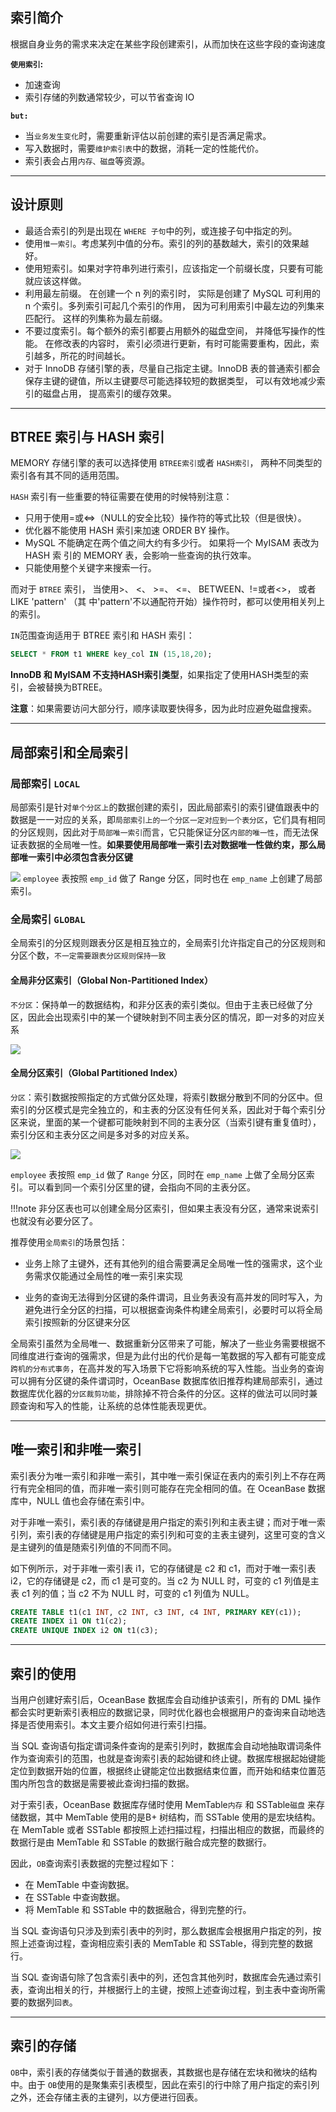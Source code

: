 ## 索引简介

根据自身业务的需求来决定在某些字段创建索引，从而加快在这些字段的查询速度

**`使用索引`:**

- 加速查询
- 索引存储的列数通常较少，可以节省查询 IO

**`but:`**

- 当`业务发生变化`时，需要重新评估以前创建的索引是否满足需求。
- 写入数据时，需要`维护索引表`中的数据，消耗一定的性能代价。
- 索引表会占用`内存、磁盘`等资源。

---

## 设计原则

- 最适合索引的列是出现在 `WHERE 子句`中的列，或连接子句中指定的列。
- 使用`惟一索引`。考虑某列中值的分布。索引的列的基数越大，索引的效果越好。
- 使用短索引。如果对字符串列进行索引，应该指定一个前缀长度，只要有可能就应该这样做。
- 利用最左前缀。 在创建一个 n 列的索引时， 实际是创建了 MySQL 可利用的 n 个索引。多列索引可起几个索引的作用， 因为可利用索引中最左边的列集来匹配行。 这样的列集称为最左前缀。
- 不要过度索引。每个额外的索引都要占用额外的磁盘空间， 并降低写操作的性能。 在修改表的内容时， 索引必须进行更新，有时可能需要重构，因此，索引越多，所花的时间越长。
- 对于 InnoDB 存储引擎的表，尽量自己指定主键。InnoDB 表的普通索引都会保存主键的键值，所以主键要尽可能选择较短的数据类型， 可以有效地减少索引的磁盘占用， 提高索引的缓存效果。

---

## BTREE 索引与 HASH 索引

MEMORY 存储引擎的表可以选择使用 `BTREE索引`或者 `HASH索引`， 两种不同类型的索引各有其不同的适用范围。

`HASH` 索引有一些重要的特征需要在使用的时候特别注意：

- 只用于使用=或<=>（NULL的安全比较）操作符的等式比较（但是很快）。
- 优化器不能使用 HASH 索引来加速 ORDER BY 操作。
- MySQL 不能确定在两个值之间大约有多少行。 如果将一个 MyISAM 表改为 HASH 索
    引的 MEMORY 表，会影响一些查询的执行效率。
- 只能使用整个关键字来搜索一行。

而对于 `BTREE` 索引， 当使用>、 <、 >=、 <=、 BETWEEN、!=或者<>， 或者 LIKE 'pattern' （其
中'pattern'不以通配符开始）操作符时，都可以使用相关列上的索引。

`IN`范围查询适用于 BTREE 索引和 HASH 索引：

```sql
SELECT * FROM t1 WHERE key_col IN (15,18,20);
```

**InnoDB 和 MyISAM 不支持HASH索引类型**，如果指定了使用HASH类型的索引，会被替换为BTREE。

**注意**：如果需要访问大部分行，顺序读取要快得多，因为此时应避免磁盘搜索。

---

## 局部索引和全局索引

### 局部索引 `LOCAL`

局部索引是针对`单个分区上`的数据创建的索引，因此局部索引的索引键值跟表中的数据是一一对应的关系，即`局部索引上的一个分区一定对应到一个表分区`，它们具有相同的分区规则，因此对于`局部唯一索引`而言，它只能保证分区`内部的唯一性`，而无法保证表数据的全局唯一性。**如果要使用局部唯一索引去对数据唯一性做约束，那么局部唯一索引中必须包含表分区键**

![](img/local_index.jpeg)
`employee` 表按照 `emp_id` 做了 Range 分区，同时也在 `emp_name` 上创建了局部索引。

### 全局索引 `GLOBAL`

全局索引的分区规则跟表分区是相互独立的，全局索引允许指定自己的分区规则和分区个数，`不一定需要跟表分区规则保持一致`

#### 全局非分区索引（Global Non-Partitioned Index）

`不分区`：保持单一的数据结构，和非分区表的索引类似。但由于主表已经做了分区，因此会出现索引中的某一个键映射到不同主表分区的情况，即一对多的对应关系

![](img/p356070.jpeg)

#### 全局分区索引（Global Partitioned Index）

`分区`：索引数据按照指定的方式做分区处理，将索引数据分散到不同的分区中。但索引的分区模式是完全独立的，和主表的分区没有任何关系，因此对于每个索引分区来说，里面的某一个键都可能映射到不同的主表分区（当索引键有重复值时），索引分区和主表分区之间是多对多的对应关系。

![](img/p355603.jpeg)

`employee` 表按照 `emp_id` 做了 `Range` 分区，同时在 `emp_name` 上做了全局分区索引。可以看到同一个索引分区里的键，会指向不同的主表分区。

!!!note
非分区表也可以创建全局分区索引，但如果主表没有分区，通常来说索引也就没有必要分区了。

推荐使用`全局索引`的场景包括：

- 业务上除了主键外，还有其他列的组合需要满足全局唯一性的强需求，这个业务需求仅能通过全局性的唯一索引来实现

- 业务的查询无法得到分区键的条件谓词，且业务表没有高并发的同时写入，为避免进行全分区的扫描，可以根据查询条件构建全局索引，必要时可以将全局索引按照新的分区键来分区
  
全局索引虽然为全局唯一、数据重新分区带来了可能，解决了一些业务需要根据不同维度进行查询的强需求，但是为此付出的代价是每一笔数据的写入都有可能变成`跨机的分布式事务`，在高并发的写入场景下它将影响系统的写入性能。当业务的查询可以拥有分区键的条件谓词时，OceanBase 数据库依旧推荐构建局部索引，通过数据库优化器的`分区裁剪功能`，排除掉不符合条件的分区。这样的做法可以同时兼顾查询和写入的性能，让系统的总体性能表现更优。

---

## 唯一索引和非唯一索引

索引表分为唯一索引和非唯一索引，其中唯一索引保证在表内的索引列上不存在两行有完全相同的值，而非唯一索引则可能存在完全相同的值。在 OceanBase 数据库中，NULL 值也会存储在索引中。

​对于非唯一索引，索引表的存储键是用户指定的索引列和主表主键；而对于唯一索引列，索引表的存储键是用户指定的索引列和可变的主表主键列，这里可变的含义是主键列的值是随索引列值的不同而不同。

如下例所示，对于非唯一索引表 i1，它的存储键是 c2 和 c1，而对于唯一索引表 i2，它的存储键是 c2，而 c1 是可变的。当 c2 为 NULL 时，可变的 c1 列值是主表 c1 列的值；当 c2 不为 NULL 时，可变的 c1 列值为 NULL。

```sql
CREATE TABLE t1(c1 INT, c2 INT, c3 INT, c4 INT, PRIMARY KEY(c1));
CREATE INDEX i1 ON t1(c2);
CREATE UNIQUE INDEX i2 ON t1(c3);
```

---

## 索引的使用

当用户创建好索引后，OceanBase 数据库会自动维护该索引，所有的 DML 操作都会实时更新索引表相应的数据记录，同时优化器也会根据用户的查询来自动地选择是否使用索引。本文主要介绍如何进行索引扫描。

当 SQL 查询语句指定谓词条件查询的是索引列时，数据库会自动地抽取谓词条件作为查询索引的范围，也就是查询索引表的起始键和终止键。数据库根据起始键能定位到数据开始的位置，根据终止键能定位出数据结束位置，而开始和结束位置范围内所包含的数据是需要被此查询扫描的数据。

​对于索引表，OceanBase 数据库存储时使用 MemTable`内存` 和 SSTable`磁盘` 来存储数据，其中 MemTable 使用的是B+ 树结构，而 SSTable 使用的是宏块结构。在 MemTable 或者 SSTable 都按照上述扫描过程，扫描出相应的数据，而最终的数据行是由 MemTable 和 SSTable 的数据行融合成完整的数据行。

因此，`OB`查询索引表数据的完整过程如下：

- 在 MemTable 中查询数据。
- 在 SSTable 中查询数据。
- 将 MemTable 和 SSTable 中的数据融合，得到完整的行。

​当 SQL 查询语句只涉及到索引表中的列时，那么数据库会根据用户指定的列，按照上述查询过程，查询相应索引表的 MemTable 和 SSTable，得到完整的数据行。

​当 SQL 查询语句除了包含索引表中的列，还包含其他列时，数据库会先通过索引表，查询出相关的行，并根据行上的主键，按照上述查询过程，到主表中查询所需要的数据列`回表`。

---

## 索引的存储

`OB`中，索引表的存储类似于普通的数据表，其数据也是存储在宏块和微块的结构中。由于 `OB`使用的是聚集索引表模型，因此在索引的行中除了用户指定的索引列之外，还会存储主表的主键列，以方便进行回表。
